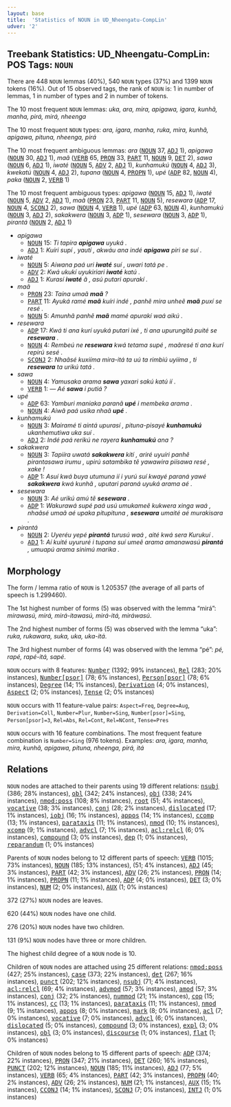 ```yaml
---
layout: base
title:  'Statistics of NOUN in UD_Nheengatu-CompLin'
udver: '2'
---
```


## Treebank Statistics: UD_Nheengatu-CompLin: POS Tags: `NOUN`

There are 448 `NOUN` lemmas (40%), 540 `NOUN` types (37%) and 1399 `NOUN` tokens (16%).
Out of 15 observed tags, the rank of `NOUN` is: 1 in number of lemmas, 1 in number of types and 2 in number of tokens.

The 10 most frequent `NOUN` lemmas: <em>uka, ara, mira, apigawa, igara, kunhã, manha, pirá, mirá, nheenga</em>

The 10 most frequent `NOUN` types:  <em>ara, igara, manha, ruka, mira, kunhã, apigawa, pituna, nheenga, pirá</em>

The 10 most frequent ambiguous lemmas: <em>ara</em> (<tt><a href="yrl_complin-pos-NOUN.html">NOUN</a></tt> 37, <tt><a href="yrl_complin-pos-ADJ.html">ADJ</a></tt> 1), <em>apigawa</em> (<tt><a href="yrl_complin-pos-NOUN.html">NOUN</a></tt> 30, <tt><a href="yrl_complin-pos-ADJ.html">ADJ</a></tt> 1), <em>maã</em> (<tt><a href="yrl_complin-pos-VERB.html">VERB</a></tt> 65, <tt><a href="yrl_complin-pos-PRON.html">PRON</a></tt> 33, <tt><a href="yrl_complin-pos-PART.html">PART</a></tt> 11, <tt><a href="yrl_complin-pos-NOUN.html">NOUN</a></tt> 9, <tt><a href="yrl_complin-pos-DET.html">DET</a></tt> 2), <em>sawa</em> (<tt><a href="yrl_complin-pos-NOUN.html">NOUN</a></tt> 6, <tt><a href="yrl_complin-pos-ADJ.html">ADJ</a></tt> 1), <em>iwaté</em> (<tt><a href="yrl_complin-pos-NOUN.html">NOUN</a></tt> 5, <tt><a href="yrl_complin-pos-ADV.html">ADV</a></tt> 2, <tt><a href="yrl_complin-pos-ADJ.html">ADJ</a></tt> 1), <em>kunhamukú</em> (<tt><a href="yrl_complin-pos-NOUN.html">NOUN</a></tt> 4, <tt><a href="yrl_complin-pos-ADJ.html">ADJ</a></tt> 3), <em>kwekatú</em> (<tt><a href="yrl_complin-pos-NOUN.html">NOUN</a></tt> 4, <tt><a href="yrl_complin-pos-ADJ.html">ADJ</a></tt> 2), <em>tupana</em> (<tt><a href="yrl_complin-pos-NOUN.html">NOUN</a></tt> 4, <tt><a href="yrl_complin-pos-PROPN.html">PROPN</a></tt> 1), <em>upé</em> (<tt><a href="yrl_complin-pos-ADP.html">ADP</a></tt> 82, <tt><a href="yrl_complin-pos-NOUN.html">NOUN</a></tt> 4), <em>paka</em> (<tt><a href="yrl_complin-pos-NOUN.html">NOUN</a></tt> 2, <tt><a href="yrl_complin-pos-VERB.html">VERB</a></tt> 1)

The 10 most frequent ambiguous types:  <em>apigawa</em> (<tt><a href="yrl_complin-pos-NOUN.html">NOUN</a></tt> 15, <tt><a href="yrl_complin-pos-ADJ.html">ADJ</a></tt> 1), <em>iwaté</em> (<tt><a href="yrl_complin-pos-NOUN.html">NOUN</a></tt> 5, <tt><a href="yrl_complin-pos-ADV.html">ADV</a></tt> 2, <tt><a href="yrl_complin-pos-ADJ.html">ADJ</a></tt> 1), <em>maã</em> (<tt><a href="yrl_complin-pos-PRON.html">PRON</a></tt> 23, <tt><a href="yrl_complin-pos-PART.html">PART</a></tt> 11, <tt><a href="yrl_complin-pos-NOUN.html">NOUN</a></tt> 5), <em>resewara</em> (<tt><a href="yrl_complin-pos-ADP.html">ADP</a></tt> 17, <tt><a href="yrl_complin-pos-NOUN.html">NOUN</a></tt> 4, <tt><a href="yrl_complin-pos-SCONJ.html">SCONJ</a></tt> 2), <em>sawa</em> (<tt><a href="yrl_complin-pos-NOUN.html">NOUN</a></tt> 4, <tt><a href="yrl_complin-pos-VERB.html">VERB</a></tt> 1), <em>upé</em> (<tt><a href="yrl_complin-pos-ADP.html">ADP</a></tt> 63, <tt><a href="yrl_complin-pos-NOUN.html">NOUN</a></tt> 4), <em>kunhamukú</em> (<tt><a href="yrl_complin-pos-NOUN.html">NOUN</a></tt> 3, <tt><a href="yrl_complin-pos-ADJ.html">ADJ</a></tt> 2), <em>sakakwera</em> (<tt><a href="yrl_complin-pos-NOUN.html">NOUN</a></tt> 3, <tt><a href="yrl_complin-pos-ADP.html">ADP</a></tt> 1), <em>sesewara</em> (<tt><a href="yrl_complin-pos-NOUN.html">NOUN</a></tt> 3, <tt><a href="yrl_complin-pos-ADP.html">ADP</a></tt> 1), <em>pirantá</em> (<tt><a href="yrl_complin-pos-NOUN.html">NOUN</a></tt> 2, <tt><a href="yrl_complin-pos-ADJ.html">ADJ</a></tt> 1)


* <em>apigawa</em>
  * <tt><a href="yrl_complin-pos-NOUN.html">NOUN</a></tt> 15: <em>Ti tapira <b>apigawa</b> uyuká .</em>
  * <tt><a href="yrl_complin-pos-ADJ.html">ADJ</a></tt> 1: <em>Kuíri supí , yautí , akwáu ana indé <b>apigawa</b> piri se suí .</em>
* <em>iwaté</em>
  * <tt><a href="yrl_complin-pos-NOUN.html">NOUN</a></tt> 5: <em>Aiwana paá uri <b>iwaté</b> suí , uwari tatá pe .</em>
  * <tt><a href="yrl_complin-pos-ADV.html">ADV</a></tt> 2: <em>Kwá ukukí uyukiriari <b>iwaté</b> katú .</em>
  * <tt><a href="yrl_complin-pos-ADJ.html">ADJ</a></tt> 1: <em>Kurasí <b>iwaté</b> ã , asú putari apurakí .</em>
* <em>maã</em>
  * <tt><a href="yrl_complin-pos-PRON.html">PRON</a></tt> 23: <em>Taína umaã <b>maã</b> ?</em>
  * <tt><a href="yrl_complin-pos-PART.html">PART</a></tt> 11: <em>Ayuká ramé <b>maã</b> kuíri indé , panhẽ mira unheẽ <b>maã</b> puxí se resé .</em>
  * <tt><a href="yrl_complin-pos-NOUN.html">NOUN</a></tt> 5: <em>Amunhã panhẽ <b>maã</b> mamé apurakí waá aikú .</em>
* <em>resewara</em>
  * <tt><a href="yrl_complin-pos-ADP.html">ADP</a></tt> 17: <em>Kwá ti ana kurí uyuká putari ixé , ti ana upurungitá puité se <b>resewara</b> .</em>
  * <tt><a href="yrl_complin-pos-NOUN.html">NOUN</a></tt> 4: <em>Rembeú ne <b>resewara</b> kwá tetama supé , maãresé ti ana kurí repirú sesé .</em>
  * <tt><a href="yrl_complin-pos-SCONJ.html">SCONJ</a></tt> 2: <em>Nhaãsé kuxiíma mira-itá ta uú ta rimbiú uyiíma , ti <b>resewara</b> ta urikú tatá .</em>
* <em>sawa</em>
  * <tt><a href="yrl_complin-pos-NOUN.html">NOUN</a></tt> 4: <em>Yamusaka arama <b>sawa</b> yaxari sakú katú ií .</em>
  * <tt><a href="yrl_complin-pos-VERB.html">VERB</a></tt> 1: <em>― Aé <b>sawa</b> i putiá ?</em>
* <em>upé</em>
  * <tt><a href="yrl_complin-pos-ADP.html">ADP</a></tt> 63: <em>Yamburi maniaka paranã <b>upé</b> i membeka arama .</em>
  * <tt><a href="yrl_complin-pos-NOUN.html">NOUN</a></tt> 4: <em>Aiwã paá usika nhaã <b>upé</b> .</em>
* <em>kunhamukú</em>
  * <tt><a href="yrl_complin-pos-NOUN.html">NOUN</a></tt> 3: <em>Mairamé ti aintá upurasí , pituna-pisayé <b>kunhamukú</b> ukanhemutiwa uka suí .</em>
  * <tt><a href="yrl_complin-pos-ADJ.html">ADJ</a></tt> 2: <em>Indé paá rerikú ne rayera <b>kunhamukú</b> ana ?</em>
* <em>sakakwera</em>
  * <tt><a href="yrl_complin-pos-NOUN.html">NOUN</a></tt> 3: <em>Tapiíra uwatá <b>sakakwera</b> kití , ariré uyuíri panhẽ pirantasawa irumu , upirú satambika tẽ yawawira piísawa resé , xake !</em>
  * <tt><a href="yrl_complin-pos-ADP.html">ADP</a></tt> 1: <em>Asuí kwá buya utumuna ií i yurú suí kwayé paraná yawé <b>sakakwera</b> kwá kunhã , uputari paraná uyuká arama aé .</em>
* <em>sesewara</em>
  * <tt><a href="yrl_complin-pos-NOUN.html">NOUN</a></tt> 3: <em>Aé urikú amú tẽ <b>sesewara</b> .</em>
  * <tt><a href="yrl_complin-pos-ADP.html">ADP</a></tt> 1: <em>Wakurawá supé paá usú umukameẽ kukwera xinga waá , nhaãsé umaã aé upaka pitupituna , <b>sesewara</b> umaité aé murakisara .</em>
* <em>pirantá</em>
  * <tt><a href="yrl_complin-pos-NOUN.html">NOUN</a></tt> 2: <em>Uyeréu yepé <b>pirantá</b> turusú waá , aité kwá sera Kurukuí .</em>
  * <tt><a href="yrl_complin-pos-ADJ.html">ADJ</a></tt> 1: <em>Aí kuité uyururé i tupana suí umeẽ arama amanawasú <b>pirantá</b> , umuapú arama sinimú marika .</em>

## Morphology

The form / lemma ratio of `NOUN` is 1.205357 (the average of all parts of speech is 1.299460).

The 1st highest number of forms (5) was observed with the lemma “mirá”: <em>mirawasú, mirá, mirá-itawasú, mirá-itá, miráwasú</em>.

The 2nd highest number of forms (5) was observed with the lemma “uka”: <em>ruka, rukawara, suka, uka, uka-itá</em>.

The 3rd highest number of forms (4) was observed with the lemma “pé”: <em>pé, rapé, rapé-itá, sapé</em>.

`NOUN` occurs with 8 features: <tt><a href="yrl_complin-feat-Number.html">Number</a></tt> (1392; 99% instances), <tt><a href="yrl_complin-feat-Rel.html">Rel</a></tt> (283; 20% instances), <tt><a href="yrl_complin-feat-Number-psor.html">Number[psor]</a></tt> (78; 6% instances), <tt><a href="yrl_complin-feat-Person-psor.html">Person[psor]</a></tt> (78; 6% instances), <tt><a href="yrl_complin-feat-Degree.html">Degree</a></tt> (14; 1% instances), <tt><a href="yrl_complin-feat-Derivation.html">Derivation</a></tt> (4; 0% instances), <tt><a href="yrl_complin-feat-Aspect.html">Aspect</a></tt> (2; 0% instances), <tt><a href="yrl_complin-feat-Tense.html">Tense</a></tt> (2; 0% instances)

`NOUN` occurs with 11 feature-value pairs: `Aspect=Freq`, `Degree=Aug`, `Derivation=Coll`, `Number=Plur`, `Number=Sing`, `Number[psor]=Sing`, `Person[psor]=3`, `Rel=Abs`, `Rel=Cont`, `Rel=NCont`, `Tense=Pres`

`NOUN` occurs with 16 feature combinations.
The most frequent feature combination is `Number=Sing` (976 tokens).
Examples: <em>ara, igara, manha, mira, kunhã, apigawa, pituna, nheenga, pirá, itá</em>


## Relations

`NOUN` nodes are attached to their parents using 19 different relations: <tt><a href="yrl_complin-dep-nsubj.html">nsubj</a></tt> (386; 28% instances), <tt><a href="yrl_complin-dep-obl.html">obl</a></tt> (342; 24% instances), <tt><a href="yrl_complin-dep-obj.html">obj</a></tt> (338; 24% instances), <tt><a href="yrl_complin-dep-nmod-poss.html">nmod:poss</a></tt> (108; 8% instances), <tt><a href="yrl_complin-dep-root.html">root</a></tt> (51; 4% instances), <tt><a href="yrl_complin-dep-vocative.html">vocative</a></tt> (38; 3% instances), <tt><a href="yrl_complin-dep-conj.html">conj</a></tt> (28; 2% instances), <tt><a href="yrl_complin-dep-dislocated.html">dislocated</a></tt> (17; 1% instances), <tt><a href="yrl_complin-dep-iobj.html">iobj</a></tt> (16; 1% instances), <tt><a href="yrl_complin-dep-appos.html">appos</a></tt> (14; 1% instances), <tt><a href="yrl_complin-dep-ccomp.html">ccomp</a></tt> (13; 1% instances), <tt><a href="yrl_complin-dep-parataxis.html">parataxis</a></tt> (11; 1% instances), <tt><a href="yrl_complin-dep-nmod.html">nmod</a></tt> (10; 1% instances), <tt><a href="yrl_complin-dep-xcomp.html">xcomp</a></tt> (9; 1% instances), <tt><a href="yrl_complin-dep-advcl.html">advcl</a></tt> (7; 1% instances), <tt><a href="yrl_complin-dep-acl-relcl.html">acl:relcl</a></tt> (6; 0% instances), <tt><a href="yrl_complin-dep-compound.html">compound</a></tt> (3; 0% instances), <tt><a href="yrl_complin-dep-dep.html">dep</a></tt> (1; 0% instances), <tt><a href="yrl_complin-dep-reparandum.html">reparandum</a></tt> (1; 0% instances)

Parents of `NOUN` nodes belong to 12 different parts of speech: <tt><a href="yrl_complin-pos-VERB.html">VERB</a></tt> (1015; 73% instances), <tt><a href="yrl_complin-pos-NOUN.html">NOUN</a></tt> (185; 13% instances),  (51; 4% instances), <tt><a href="yrl_complin-pos-ADJ.html">ADJ</a></tt> (45; 3% instances), <tt><a href="yrl_complin-pos-PART.html">PART</a></tt> (42; 3% instances), <tt><a href="yrl_complin-pos-ADV.html">ADV</a></tt> (26; 2% instances), <tt><a href="yrl_complin-pos-PRON.html">PRON</a></tt> (14; 1% instances), <tt><a href="yrl_complin-pos-PROPN.html">PROPN</a></tt> (11; 1% instances), <tt><a href="yrl_complin-pos-ADP.html">ADP</a></tt> (4; 0% instances), <tt><a href="yrl_complin-pos-DET.html">DET</a></tt> (3; 0% instances), <tt><a href="yrl_complin-pos-NUM.html">NUM</a></tt> (2; 0% instances), <tt><a href="yrl_complin-pos-AUX.html">AUX</a></tt> (1; 0% instances)

372 (27%) `NOUN` nodes are leaves.

620 (44%) `NOUN` nodes have one child.

276 (20%) `NOUN` nodes have two children.

131 (9%) `NOUN` nodes have three or more children.

The highest child degree of a `NOUN` node is 10.

Children of `NOUN` nodes are attached using 25 different relations: <tt><a href="yrl_complin-dep-nmod-poss.html">nmod:poss</a></tt> (427; 25% instances), <tt><a href="yrl_complin-dep-case.html">case</a></tt> (373; 22% instances), <tt><a href="yrl_complin-dep-det.html">det</a></tt> (267; 16% instances), <tt><a href="yrl_complin-dep-punct.html">punct</a></tt> (202; 12% instances), <tt><a href="yrl_complin-dep-nsubj.html">nsubj</a></tt> (71; 4% instances), <tt><a href="yrl_complin-dep-acl-relcl.html">acl:relcl</a></tt> (69; 4% instances), <tt><a href="yrl_complin-dep-advmod.html">advmod</a></tt> (57; 3% instances), <tt><a href="yrl_complin-dep-amod.html">amod</a></tt> (57; 3% instances), <tt><a href="yrl_complin-dep-conj.html">conj</a></tt> (32; 2% instances), <tt><a href="yrl_complin-dep-nummod.html">nummod</a></tt> (21; 1% instances), <tt><a href="yrl_complin-dep-cop.html">cop</a></tt> (15; 1% instances), <tt><a href="yrl_complin-dep-cc.html">cc</a></tt> (13; 1% instances), <tt><a href="yrl_complin-dep-parataxis.html">parataxis</a></tt> (11; 1% instances), <tt><a href="yrl_complin-dep-nmod.html">nmod</a></tt> (9; 1% instances), <tt><a href="yrl_complin-dep-appos.html">appos</a></tt> (8; 0% instances), <tt><a href="yrl_complin-dep-mark.html">mark</a></tt> (8; 0% instances), <tt><a href="yrl_complin-dep-acl.html">acl</a></tt> (7; 0% instances), <tt><a href="yrl_complin-dep-vocative.html">vocative</a></tt> (7; 0% instances), <tt><a href="yrl_complin-dep-advcl.html">advcl</a></tt> (6; 0% instances), <tt><a href="yrl_complin-dep-dislocated.html">dislocated</a></tt> (5; 0% instances), <tt><a href="yrl_complin-dep-compound.html">compound</a></tt> (3; 0% instances), <tt><a href="yrl_complin-dep-expl.html">expl</a></tt> (3; 0% instances), <tt><a href="yrl_complin-dep-obl.html">obl</a></tt> (3; 0% instances), <tt><a href="yrl_complin-dep-discourse.html">discourse</a></tt> (1; 0% instances), <tt><a href="yrl_complin-dep-flat.html">flat</a></tt> (1; 0% instances)

Children of `NOUN` nodes belong to 15 different parts of speech: <tt><a href="yrl_complin-pos-ADP.html">ADP</a></tt> (374; 22% instances), <tt><a href="yrl_complin-pos-PRON.html">PRON</a></tt> (347; 21% instances), <tt><a href="yrl_complin-pos-DET.html">DET</a></tt> (260; 16% instances), <tt><a href="yrl_complin-pos-PUNCT.html">PUNCT</a></tt> (202; 12% instances), <tt><a href="yrl_complin-pos-NOUN.html">NOUN</a></tt> (185; 11% instances), <tt><a href="yrl_complin-pos-ADJ.html">ADJ</a></tt> (77; 5% instances), <tt><a href="yrl_complin-pos-VERB.html">VERB</a></tt> (65; 4% instances), <tt><a href="yrl_complin-pos-PART.html">PART</a></tt> (42; 3% instances), <tt><a href="yrl_complin-pos-PROPN.html">PROPN</a></tt> (40; 2% instances), <tt><a href="yrl_complin-pos-ADV.html">ADV</a></tt> (26; 2% instances), <tt><a href="yrl_complin-pos-NUM.html">NUM</a></tt> (21; 1% instances), <tt><a href="yrl_complin-pos-AUX.html">AUX</a></tt> (15; 1% instances), <tt><a href="yrl_complin-pos-CCONJ.html">CCONJ</a></tt> (14; 1% instances), <tt><a href="yrl_complin-pos-SCONJ.html">SCONJ</a></tt> (7; 0% instances), <tt><a href="yrl_complin-pos-INTJ.html">INTJ</a></tt> (1; 0% instances)

